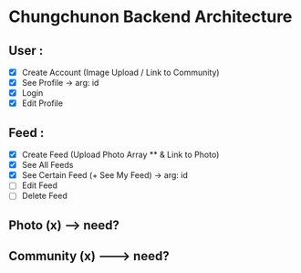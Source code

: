 # Chungchunon Backend Architecture

## User :

- [x] Create Account (Image Upload / Link to Community)
- [x] See Profile -> arg: id
- [x] Login
- [x] Edit Profile 

## Feed :  

- [x] Create Feed (Upload Photo Array ** & Link to Photo)
- [x] See All Feeds
- [x] See Certain Feed (+ See My Feed) -> arg: id
- [ ] Edit Feed
- [ ] Delete Feed

## Photo (x) --> need?
## Community (x) ---> need?


